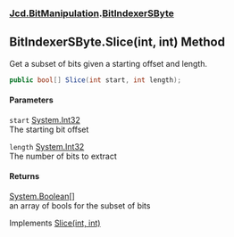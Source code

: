 ### [Jcd.BitManipulation](Jcd_BitManipulation.md 'Jcd.BitManipulation').[BitIndexerSByte](Jcd_BitManipulation_BitIndexerSByte.md 'Jcd.BitManipulation.BitIndexerSByte')
## BitIndexerSByte.Slice(int, int) Method
Get a subset of bits given a starting offset and length.  
```csharp
public bool[] Slice(int start, int length);
```
#### Parameters
<a name='Jcd_BitManipulation_BitIndexerSByte_Slice(int_int)_start'></a>
`start` [System.Int32](https://docs.microsoft.com/en-us/dotnet/api/System.Int32 'System.Int32')  
The starting bit offset
  
<a name='Jcd_BitManipulation_BitIndexerSByte_Slice(int_int)_length'></a>
`length` [System.Int32](https://docs.microsoft.com/en-us/dotnet/api/System.Int32 'System.Int32')  
The number of bits to extract
  
#### Returns
[System.Boolean](https://docs.microsoft.com/en-us/dotnet/api/System.Boolean 'System.Boolean')[[]](https://docs.microsoft.com/en-us/dotnet/api/System.Array 'System.Array')  
an array of bools for the subset of bits

Implements [Slice(int, int)](Jcd_BitManipulation_IBitIndexer_Slice(int_int).md 'Jcd.BitManipulation.IBitIndexer.Slice(int, int)')  
